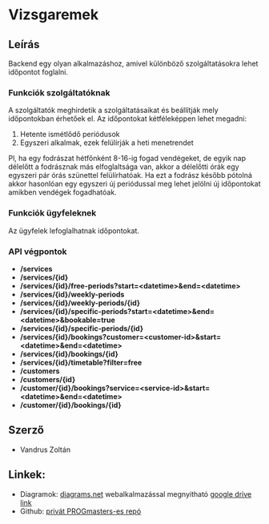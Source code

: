 # Vizsgaremek

## Leírás

Backend egy olyan alkalmazáshoz, amivel különböző szolgáltatásokra lehet időpontot foglalni.

### Funkciók szolgáltatóknak 
A szolgáltatók meghirdetik a szolgáltatásaikat és beállítják mely időpontokban érhetőek el.
Az időpontokat kétféleképpen lehet megadni:
1. Hetente ismétlődő periódusok
2. Egyszeri alkalmak, ezek felülírják a heti menetrendet 

Pl, ha egy fodrászat hétfőnként 8-16-ig fogad vendégeket, de egyik nap délelőtt a fodrásznak más elfoglaltsága van,
akkor a délelőtti órák egy egyszeri pár órás szünettel felülírhatóak. Ha ezt a fodrász később pótolná akkor hasonlóan
egy egyszeri új periódussal meg lehet jelölni új időpontokat amikben vendégek fogadhatóak.

### Funkciók ügyfeleknek
Az ügyfelek lefoglalhatnak időpontokat.

### API végpontok
- **/services**
- **/services/{id}**
- **/services/{id}/free-periods?start=\<datetime\>&end=\<datetime\>**
- **/services/{id}/weekly-periods**
- **/services/{id}/weekly-periods/{id}**
- **/services/{id}/specific-periods?start=\<datetime\>&end=\<datetime\>&bookable=true**
- **/services/{id}/specific-periods/{id}**
- **/services/{id}/bookings?customer=\<customer-id\>&start=\<datetime\>&end=\<datetime\>**
- **/services/{id}/bookings/{id}**
- **/services/{id}/timetable?filter=free**
- **/customers**
- **/customers/{id}**
- **/customer/{id}/bookings?service=\<service-id\>&start=\<datetime\>&end=\<datetime\>**
- **/customer/{id}/bookings/{id}**

## Szerző
- Vandrus Zoltán

## Linkek:
- Diagramok: [diagrams.net](https://app.diagrams.net) webalkalmazással megnyitható [google drive link](https://drive.google.com/file/d/12AK1elUCa2w8mthzNqpbRXYZbONwvwBY/view?usp=sharing)
- Github: [privát PROGmasters-es repó](https://github.com/PM-VallalatiBackend-SV2/vizsgaremek-Szunti)